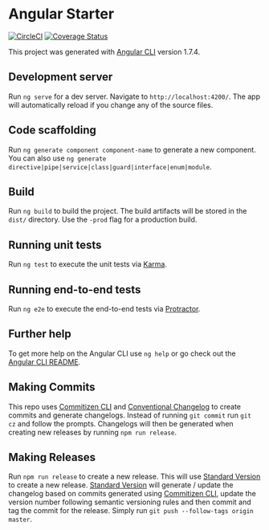 # Angular Starter

[![CircleCI](https://circleci.com/gh/thisissoon/angular-starter.svg?style=shield)](https://circleci.com/gh/thisissoon/angular-starter)
[![Coverage Status](https://coveralls.io/repos/github/thisissoon/angular-starter/badge.svg?branch=master)](https://coveralls.io/github/thisissoon/angular-starter?branch=master)

This project was generated with [Angular CLI](https://github.com/angular/angular-cli) version 1.7.4.

## Development server

Run `ng serve` for a dev server. Navigate to `http://localhost:4200/`. The app will automatically reload if you change any of the source files.

## Code scaffolding

Run `ng generate component component-name` to generate a new component. You can also use `ng generate directive|pipe|service|class|guard|interface|enum|module`.

## Build

Run `ng build` to build the project. The build artifacts will be stored in the `dist/` directory. Use the `-prod` flag for a production build.

## Running unit tests

Run `ng test` to execute the unit tests via [Karma](https://karma-runner.github.io).

## Running end-to-end tests

Run `ng e2e` to execute the end-to-end tests via [Protractor](http://www.protractortest.org/).

## Further help

To get more help on the Angular CLI use `ng help` or go check out the [Angular CLI README](https://github.com/angular/angular-cli/blob/master/README.md).

## Making Commits

This repo uses [Commitizen CLI](http://commitizen.github.io/cz-cli/) and [Conventional Changelog](https://github.com/conventional-changelog/conventional-changelog) to create commits and generate changelogs. Instead of running `git commit` run `git cz` and follow the prompts. Changelogs will then be generated when creating new releases by running `npm run release`.

## Making Releases

Run `npm run release` to create a new release. This will use [Standard Version](https://github.com/conventional-changelog/standard-version) to create a new release. [Standard Version](https://github.com/conventional-changelog/standard-version) will generate / update the changelog based on commits generated using [Commitizen CLI](http://commitizen.github.io/cz-cli/), update the version number following semantic versioning rules and then commit and tag the commit for the release. Simply run `git push --follow-tags origin master`.
